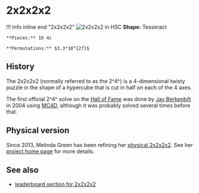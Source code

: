 # 2x2x2x2

!!! info inline end "2x2x2x2"
    ![2x2x2x2 in HSC](/assets/images/HSC2222.png)
    **Shape:** Tesseract

    **Pieces:** 16 4c

    **Permutations:** $3.3*10^{27}$
    

## History

The 2x2x2x2 (normally referred to as the 2^4^) is a 4-dimensional twisty puzzle in the shape of a hypercube that is cut in half on each of the 4 axes.

The first official 2^4^ solve on the [Hall of Fame](https://superliminal.com/cube/halloffame.htm) was done by [Jay Berkenbilt](https://www.ql.org/q/) in 2004 using [MC4D](/software-mc4d), although it was probably solved several times before that.

## Physical version
Since 2013, Melinda Green has been refining her [physical 2x2x2x2](phys-2x2x2x2). See her [project home page](https://superliminal.com/cube/2x2x2x2/) for more details.

## See also
- [leaderboard section for 2x2x2x2](/leaderboards)
